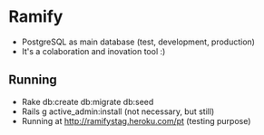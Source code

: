 # Ramify

- PostgreSQL as main database (test, development, production)
- It's a colaboration and inovation tool :)

## Running

- Rake db:create db:migrate db:seed
- Rails g active_admin:install (not necessary, but still)
- Running at http://ramifystag.heroku.com/pt (testing purpose)